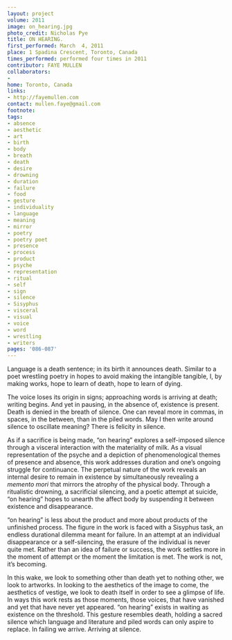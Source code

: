 ```yaml
---
layout: project
volume: 2011
image: on_hearing.jpg
photo_credit: Nicholas Pye
title: ON HEARING.
first_performed: March  4, 2011
place: 1 Spadina Crescent, Toronto, Canada
times_performed: performed four times in 2011
contributor: FAYE MULLEN
collaborators:
-
home: Toronto, Canada
links:
- http://fayemullen.com
contact: mullen.faye@gmail.com
footnote:
tags:
- absence
- aesthetic
- art
- birth
- body
- breath
- death
- desire
- drowning
- duration
- failure
- food
- gesture
- individuality
- language
- meaning
- mirror
- poetry
- poetry poet
- presence
- process
- product
- psyche
- representation
- ritual
- self
- sign
- silence
- Sisyphus
- visceral
- visual
- voice
- word
- wrestling
- writers
pages: '086-087'
---
```


Language is a death sentence; in its birth it announces death. Similar to a poet wrestling poetry in hopes to avoid making the intangible tangible, I, by making works, hope to learn of death, hope to learn of dying.

The voice loses its origin in signs; approaching words is arriving at death; writing begins. And yet in pausing, in the absence of, existence is present. Death is denied in the breath of silence. One can reveal more in commas, in spaces, in the between, than in the piled words. May I then write around silence to oscillate meaning? There is felicity in silence.

As if a sacrifice is being made, “on hearing” explores a self-imposed silence through a visceral interaction with the materiality of milk. As a visual representation of the psyche and a depiction of phenomenological themes of presence and absence, this work addresses duration and one’s ongoing struggle for continuance. The perpetual nature of the work reveals an internal desire to remain in existence by simultaneously revealing a _memento mori_ that mirrors the atrophy of the physical body. Through a ritualistic drowning, a sacrificial silencing, and a poetic attempt at suicide, “on hearing” hopes to unearth the affect body by suspending it between existence and disappearance.

“on hearing” is less about the product and more about products of the unfinished process. The figure in the work is faced with a Sisyphus task, an endless durational dilemma meant for failure. In an attempt at an individual disappearance or a self-silencing, the erasure of the individual is never quite met. Rather than an idea of failure or success, the work settles more in the moment of attempt or the moment the limitation is met. The work is not, it’s becoming.

In this wake, we look to something other than death yet to nothing other, we look to artworks. In looking to the aesthetics of the image to come, the aesthetics of vestige, we look to death itself in order to see a glimpse of life. In ways this work rests as those moments, those voices, that have vanished and yet that have never yet appeared. “on hearing” exists in waiting as existence on the threshold. This gesture resembles death, holding a sacred silence which language and literature and piled words can only aspire to replace. In failing we arrive. Arriving at silence.

